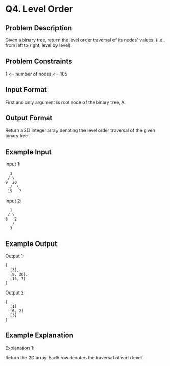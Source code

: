 # Q4. Level Order
## Problem Description
Given a binary tree, return the level order traversal of its nodes' values. (i.e., from left to right, level by level).

## Problem Constraints
1 <= number of nodes <= 105

## Input Format
First and only argument is root node of the binary tree, A.

## Output Format
Return a 2D integer array denoting the level order traversal of the given binary tree.

## Example Input
Input 1:

      3
     / \
    9  20
      /  \
     15   7
Input 2:

      1
     / \
    6   2
       /
      3

## Example Output
Output 1:

    [
      [3],
      [9, 20],
      [15, 7]
    ]
Output 2:

    [ 
      [1]
      [6, 2]
      [3]
    ]

## Example Explanation
Explanation 1:

 Return the 2D array. Each row denotes the traversal of each level.
